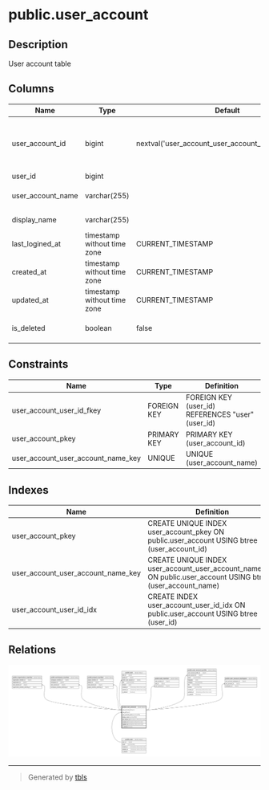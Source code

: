 # public.user_account

## Description

User account table

## Columns

| Name              | Type                        | Default                                               | Nullable | Children                                                                                                                                                                                                                                                                                                                                                                      | Parents                       | Comment           |
| ----------------- | --------------------------- | ----------------------------------------------------- | -------- | ----------------------------------------------------------------------------------------------------------------------------------------------------------------------------------------------------------------------------------------------------------------------------------------------------------------------------------------------------------------------------- | ----------------------------- | ----------------- |
| user_account_id   | bigint                      | nextval('user_account_user_account_id_seq'::regclass) | false    | [public.organization_member](public.organization_member.md) [public.workspace_member](public.workspace_member.md) [public.project_member](public.project_member.md) [public.task](public.task.md) [public.task_member](public.task_member.md) [public.user_account_profile](public.user_account_profile.md) [public.user_account_workspace](public.user_account_workspace.md) |                               | User account ID   |
| user_id           | bigint                      |                                                       | false    |                                                                                                                                                                                                                                                                                                                                                                               | [public.user](public.user.md) | User ID           |
| user_account_name | varchar(255)                |                                                       | false    |                                                                                                                                                                                                                                                                                                                                                                               |                               | User account name |
| display_name      | varchar(255)                |                                                       | false    |                                                                                                                                                                                                                                                                                                                                                                               |                               | Display name      |
| last_logined_at   | timestamp without time zone | CURRENT_TIMESTAMP                                     | false    |                                                                                                                                                                                                                                                                                                                                                                               |                               |                   |
| created_at        | timestamp without time zone | CURRENT_TIMESTAMP                                     | false    |                                                                                                                                                                                                                                                                                                                                                                               |                               | Create date       |
| updated_at        | timestamp without time zone | CURRENT_TIMESTAMP                                     | false    |                                                                                                                                                                                                                                                                                                                                                                               |                               | Update date       |
| is_deleted        | boolean                     | false                                                 | false    |                                                                                                                                                                                                                                                                                                                                                                               |                               | Soft delete flag  |

## Constraints

| Name                               | Type        | Definition                                       |
| ---------------------------------- | ----------- | ------------------------------------------------ |
| user_account_user_id_fkey          | FOREIGN KEY | FOREIGN KEY (user_id) REFERENCES "user"(user_id) |
| user_account_pkey                  | PRIMARY KEY | PRIMARY KEY (user_account_id)                    |
| user_account_user_account_name_key | UNIQUE      | UNIQUE (user_account_name)                       |

## Indexes

| Name                               | Definition                                                                                                    |
| ---------------------------------- | ------------------------------------------------------------------------------------------------------------- |
| user_account_pkey                  | CREATE UNIQUE INDEX user_account_pkey ON public.user_account USING btree (user_account_id)                    |
| user_account_user_account_name_key | CREATE UNIQUE INDEX user_account_user_account_name_key ON public.user_account USING btree (user_account_name) |
| user_account_user_id_idx           | CREATE INDEX user_account_user_id_idx ON public.user_account USING btree (user_id)                            |

## Relations

![er](public.user_account.svg)

---

> Generated by [tbls](https://github.com/k1LoW/tbls)
